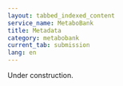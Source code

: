 ```yaml
---
layout: tabbed_indexed_content
service_name: MetaboBank
title: Metadata
category: metabobank
current_tab: submission
lang: en
---
```


Under construction.